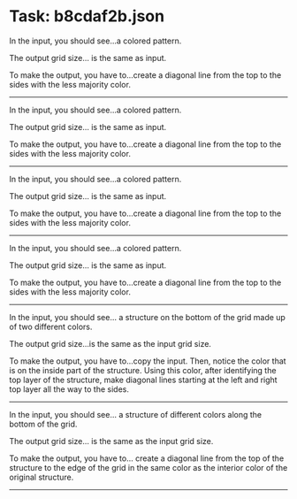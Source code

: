 # Task: b8cdaf2b.json

In the input, you should see...a  colored pattern.

The output grid size... is the same as input.

To make the output, you have to...create a diagonal line from the top to the sides with the less majority color.

---

In the input, you should see...a  colored pattern.

The output grid size... is the same as input.

To make the output, you have to...create a diagonal line from the top to the sides with the less majority color.

---

In the input, you should see...a  colored pattern.

The output grid size... is the same as input.

To make the output, you have to...create a diagonal line from the top to the sides with the less majority color.

---

In the input, you should see...a  colored pattern.

The output grid size... is the same as input.

To make the output, you have to...create a diagonal line from the top to the sides with the less majority color.

---

In the input, you should see... a structure on the bottom of the grid made up of two different colors.

The output grid size...is the same as the input grid size.

To make the output, you have to...copy the input. Then, notice the color that is on the inside part of the structure. Using this color, after identifying the top layer of the structure, make diagonal lines starting at the left and right top layer all the way to the sides.

---

In the input, you should see... a structure of different colors along the bottom of the grid.

The output grid size... is the same as the input grid size.

To make the output, you have to... create a diagonal line from the top of the structure to the edge of the grid in the same color as the interior color of the original structure.

---

